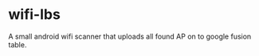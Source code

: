 wifi-lbs
========

A small android wifi scanner that uploads all found AP on to google fusion table.